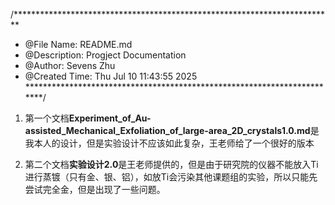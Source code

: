 /*************************************************************************
 * @File Name: README.md
 * @Description: Progject Documentation
 * @Author: Sevens Zhu
 * @Created Time: Thu Jul 10 11:43:55 2025
 ************************************************************************/

1. 第一个文档**Experiment_of_Au-assisted_Mechanical_Exfoliation_of_large-area_2D_crystals1.0.md**是我本人的设计，但是实验设计不应该如此复杂，王老师给了一个很好的版本

2. 第二个文档**实验设计2.0**是王老师提供的，但是由于研究院的仪器不能放入Ti进行蒸镀（只有金、银、铝），如放Ti会污染其他课题组的实验，所以只能先尝试完全金，但是出现了一些问题。
